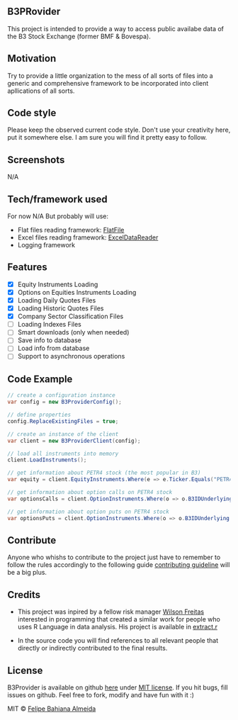 ## B3PRovider
This project is intended to provide a way to access public availabe data of the B3 Stock Exchange (former BMF & Bovespa).

## Motivation
Try to provide a little organization to the mess of all sorts of files into a generic and comprehensive framework to be incorporated into client apllications of all sorts.

## Code style
Please keep the observed current code style. Don't use your creativity here, put it somewhere else. I am sure you will find it pretty easy to follow.

## Screenshots
N/A

## Tech/framework used
For now N/A
But probably will use:
- Flat files reading framework: <a href='https://github.com/forcewake/FlatFile'>FlatFile</a>
- Excel files reading framework: <a href='https://github.com/ExcelDataReader/ExcelDataReader'>ExcelDataReader</a>
- Logging framework

## Features

- [x] Equity Instruments Loading
- [x] Options on Equities Instruments Loading
- [x] Loading Daily Quotes Files
- [x] Loading Historic Quotes Files
- [x] Company Sector Classification Files
- [ ] Loading Indexes Files
- [ ] Smart downloads (only when needed)
- [ ] Save info to database
- [ ] Load info from database
- [ ] Support to asynchronous operations

## Code Example

```csharp
// create a configuration instance
var config = new B3ProviderConfig();

// define properties
config.ReplaceExistingFiles = true;

// create an instance of the client
var client = new B3ProviderClient(config);

// load all instruments into memory
client.LoadInstruments();

// get information about PETR4 stock (the most popular in B3)
var equity = client.EquityInstruments.Where(e => e.Ticker.Equals("PETR4", StringComparison.InvariantCultureIgnoreCase)).FirstOrDefault();

// get information about option calls on PETR4 stock 
var optionsCalls = client.OptionInstruments.Where(o => o.B3IDUnderlying == equity.B3ID && o.Type == B3OptionOnEquityTypeInfo.Call).ToList();

// get information about option puts on PETR4 stock 
var optionsPuts = client.OptionInstruments.Where(o => o.B3IDUnderlying == equity.B3ID && o.Type == B3OptionOnEquityTypeInfo.Put).ToList();
```

## Contribute
Anyone who whishs to contribute to the project just have to remember to follow the rules accordingly to the following guide [contributing guideline](https://github.com/zulip/zulip-electron/blob/master/CONTRIBUTING.md) will be a big plus.

## Credits
- This project was inpired by a fellow risk manager <a href='https://github.com/wilsonfreitas'>Wilson Freitas</a> interested in programming that created a similar work for people who uses R Language in data analysis.
His project is available in <a href='https://gist.github.com/wilsonfreitas/a875444ac3d838486add6cb05261f826'>extract.r</a>

- In the source code you will find references to all relevant people that directly or indirectly contributed to the final results.

## License
B3Provider is available on github <a href='https://github.com/pelife/prototyping'>here</a>
under <a href='https://github.com/pelife/prototyping/blob/master/MIT-LICENSE.txt'>MIT license</a>.
If you hit bugs, fill issues on github.
Feel free to fork, modify and have fun with it :)


MIT © [Felipe Bahiana Almeida]()
